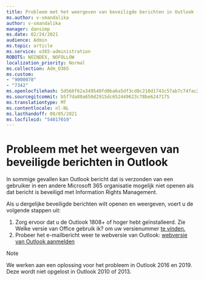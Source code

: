 ```yaml
---
title: Probleem met het weergeven van beveiligde berichten in Outlook
ms.author: v-smandalika
author: v-smandalika
manager: dansimp
ms.date: 02/24/2021
audience: Admin
ms.topic: article
ms.service: o365-administration
ROBOTS: NOINDEX, NOFOLLOW
localization_priority: Normal
ms.collection: Adm_O365
ms.custom:
- "9000078"
- "7342"
ms.openlocfilehash: 5d560f62a349540fd0ba6a5df3cd0c210d1743c57ab7c74fac2967a90be23c80
ms.sourcegitcommit: b5f7da89a650d2915dc652449623c78be6247175
ms.translationtype: MT
ms.contentlocale: nl-NL
ms.lasthandoff: 08/05/2021
ms.locfileid: "54017019"
---
```

# <a name="fix-problem-viewing-protected-message-in-outlook"></a>Probleem met het weergeven van beveiligde berichten in Outlook

In sommige gevallen kan Outlook bericht dat is verzonden van een gebruiker in een andere Microsoft 365 organisatie mogelijk niet openen als dat bericht is beveiligd met Information Rights Management.

Als u dergelijke beveiligde berichten wilt openen en weergeven, voert u de volgende stappen uit:

1. Zorg ervoor dat u de Outlook 1808+ of hoger hebt geïnstalleerd. Zie Welke versie van Office gebruik ik? om uw versienummer [te vinden.](https://support.microsoft.com/office/about-office-what-version-of-office-am-i-using-932788b8-a3ce-44bf-bb09-e334518b8b19)
2. Probeer het e-mailbericht weer te webversie van Outlook: [webversie van Outlook aanmelden](https://outlook.office365.com/mail/inbox)

> [!NOTE]
> We werken aan een oplossing voor het probleem in Outlook 2016 en 2019. Deze wordt niet opgelost in Outlook 2010 of 2013.
